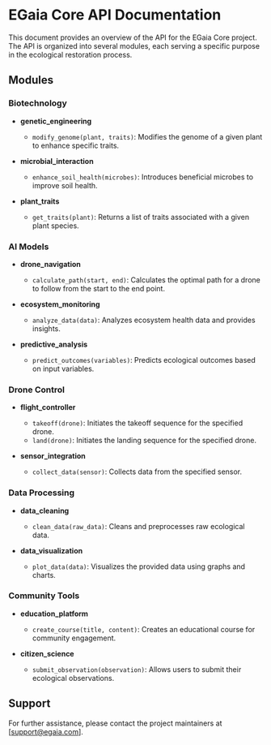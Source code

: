 # EGaia Core API Documentation

This document provides an overview of the API for the EGaia Core project. The API is organized into several modules, each serving a specific purpose in the ecological restoration process.

## Modules

### Biotechnology

- **genetic_engineering**
  - `modify_genome(plant, traits)`: Modifies the genome of a given plant to enhance specific traits.
  
- **microbial_interaction**
  - `enhance_soil_health(microbes)`: Introduces beneficial microbes to improve soil health.

- **plant_traits**
  - `get_traits(plant)`: Returns a list of traits associated with a given plant species.

### AI Models

- **drone_navigation**
  - `calculate_path(start, end)`: Calculates the optimal path for a drone to follow from the start to the end point.

- **ecosystem_monitoring**
  - `analyze_data(data)`: Analyzes ecosystem health data and provides insights.

- **predictive_analysis**
  - `predict_outcomes(variables)`: Predicts ecological outcomes based on input variables.

### Drone Control

- **flight_controller**
  - `takeoff(drone)`: Initiates the takeoff sequence for the specified drone.
  - `land(drone)`: Initiates the landing sequence for the specified drone.

- **sensor_integration**
  - `collect_data(sensor)`: Collects data from the specified sensor.

### Data Processing

- **data_cleaning**
  - `clean_data(raw_data)`: Cleans and preprocesses raw ecological data.

- **data_visualization**
  - `plot_data(data)`: Visualizes the provided data using graphs and charts.

### Community Tools

- **education_platform**
  - `create_course(title, content)`: Creates an educational course for community engagement.

- **citizen_science**
  - `submit_observation(observation)`: Allows users to submit their ecological observations.

## Support

For further assistance, please contact the project maintainers at [support@egaia.com].
